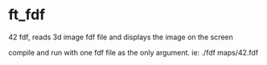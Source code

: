# ft_fdf
42 fdf, reads 3d image fdf file and displays the image on the screen

compile and run with one fdf file as the only argument. ie: ./fdf maps/42.fdf
